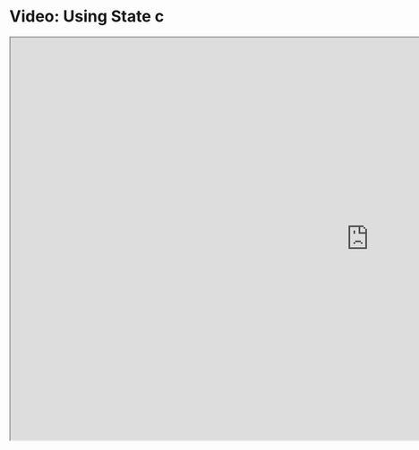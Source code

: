 # Video: Using State c

<iframe src="https://scrimba.com/scrim/cNkJv2Hw?pl=pBQgdHZ" width="1280" height="720" allowfullscreen="allowfullscreen" allow="autoplay; fullscreen; picture-in-picture"></iframe>
